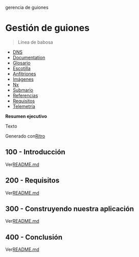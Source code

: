 gerencia de guiones

# Gestión de guiones

> Línea de babosa

-   [DNS](./DNS.md)
-   [Documentation](./DOCUMENTATION.md)
-   [Glosario](./GLOSSARY.md)
-   [Escotilla](./HATCH.md)
-   [Anfitriones](./HOSTS.md)
-   [Imágenes](./IMAGES.md)
-   [Nx](./NX.md)
-   [Submario](./PODMAN.md)
-   [Referencias](./REFERENCES.md)
-   [Requisitos](./REQUIREMENTS.md)
-   [Telemetría](./TELEMETRY.md)

**Resumen ejecutivo**

Texto

Generado con[Ritro](https://app.rytr.me)

## 100 - Introducción

Ver[README.md](./100/README.md)

## 200 - Requisitos

Ver[README.md](./200/README.md)

## 300 - Construyendo nuestra aplicación

Ver[README.md](./300/README.md)

## 400 - Conclusión

Ver[README.md](./400/README.md)
